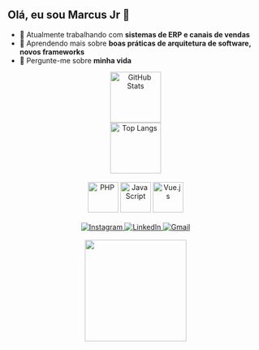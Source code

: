 ## Olá, eu sou Marcus Jr 👋

- 🔭 Atualmente trabalhando com **sistemas de ERP e canais de vendas**  
- 🌱 Aprendendo mais sobre **boas práticas de arquitetura de software, novos frameworks**  
- 💬 Pergunte-me sobre **minha vida**  


<div align="center">
  <img src="https://github-readme-stats.vercel.app/api?username=Marcus-Jr&show_icons=true&theme=vue" alt="GitHub Stats" width="100px"/>
</div>
<div align="center">
  <img src="https://github-readme-stats.vercel.app/api/top-langs/?username=Marcus-Jr&layout=compact&theme=vue" alt="Top Langs" width="100px"/>
</div>
<br>

<div align="center">
  
  <div>
    <img src="https://cdn.jsdelivr.net/gh/devicons/devicon/icons/php/php-original.svg" alt="PHP" width="60" height="60"/>
    <img src="https://cdn.jsdelivr.net/gh/devicons/devicon/icons/javascript/javascript-original.svg" alt="JavaScript" width="60" height="60"/>
    <img src="https://cdn.jsdelivr.net/gh/devicons/devicon/icons/vuejs/vuejs-original.svg" alt="Vue.js" width="60" height="60"/>
  </div>

  <br>

  <div>
    <a href="https://www.instagram.com/marcus.fr_/" target="_blank">
      <img src="https://img.shields.io/badge/Instagram-E4405F?style=for-the-badge&logo=instagram&logoColor=white" alt="Instagram"/>
    </a>
    <a href="https://www.linkedin.com/in/marcus-fran%C3%A7a-35a298286/" target="_blank">
      <img src="https://img.shields.io/badge/LinkedIn-0077B5?style=for-the-badge&logo=linkedin&logoColor=white" alt="LinkedIn"/>
    </a>
    <a href="mailto:juniorfranca632@gmail.com">
      <img src="https://img.shields.io/badge/Gmail-D14836?style=for-the-badge&logo=gmail&logoColor=white" alt="Gmail"/>
    </a>
  </div>

  <br>
  
  <div>
    <img src="https://media1.tenor.com/m/30MSjdpw-7gAAAAC/squirtle-pokemon.gif" width="200" height="200"/>
  </div>

</div>
